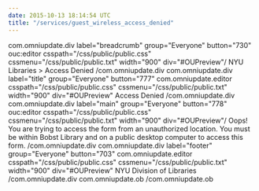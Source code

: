 ```yaml
---
date: 2015-10-13 18:14:54 UTC
title: "/services/guest_wireless_access_denied"
---
```


com.omniupdate.div label="breadcrumb" group="Everyone" button="730"  ouc:editor csspath="/css/public/public.css" cssmenu="/css/public/public.txt" width="900" div="#OUPreview"/
			NYU Libraries > Access Denied
/com.omniupdate.div
com.omniupdate.div label="title" group="Everyone" button="777"  com.omniupdate.editor csspath="/css/public/public.css" cssmenu="/css/public/public.txt" width="900" div="#OUPreview"
Access Denied
/com.omniupdate.div com.omniupdate.div label="main" group="Everyone" button="778"  ouc:editor csspath="/css/public/public.css" cssmenu="/css/public/public.txt" width="900" div="#OUPreview"/
Oops! You are trying to access the form from an unauthorized location. You must be within Bobst Library and on a public desktop computer to access this form.
/com.omniupdate.div
com.omniupdate.div label="footer" group="Everyone" button="703"  com.omniupdate.editor csspath="/css/public/public.css" cssmenu="/css/public/public.txt" width="900" div="#OUPreview" NYU Division of Libraries /com.omniupdate.div
com.omniupdate.ob /com.omniupdate.ob